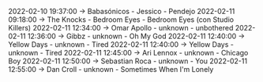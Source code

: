 2022-02-10 19:37:00 -> Babasónicos - Jessico - Pendejo
2022-02-11 09:18:00 -> The Knocks - Bedroom Eyes - Bedroom Eyes (con Studio Killers)
2022-02-11 12:34:00 -> Omar Apollo - unknown - unbothered
2022-02-11 12:36:00 -> Gibbz - unknown - Oh My God
2022-02-11 12:40:00 -> Yellow Days - unknown - Tired
2022-02-11 12:40:00 -> Yellow Days - unknown - Tired
2022-02-11 12:45:00 -> Ari Lennox - unknown - Chicago Boy
2022-02-11 12:50:00 -> Sebastian Roca - unknown - You
2022-02-11 12:55:00 -> Dan Croll - unknown - Sometimes When I'm Lonely
